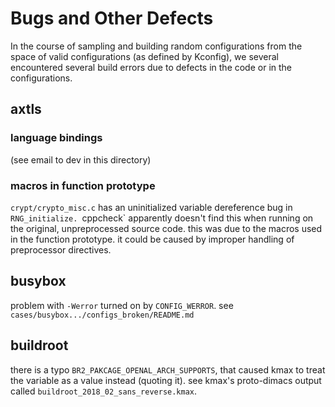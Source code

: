 # Bugs and Other Defects

In the course of sampling and building random configurations from the
space of valid configurations (as defined by Kconfig), we several
encountered several build errors due to defects in the code or in the
configurations.

## axtls

### language bindings

(see email to dev in this directory)

### macros in function prototype

`crypt/crypto_misc.c` has an uninitialized variable dereference bug in
`RNG_initialize. `cppcheck` apparently doesn't find this when running
on the original, unpreprocessed source code.  this was due to the
macros used in the function prototype.  it could be caused by improper
handling of preprocessor directives.

## busybox

problem with `-Werror` turned on by `CONFIG_WERROR`.  see `cases/busybox.../configs_broken/README.md`

## buildroot

there is a typo `BR2_PAKCAGE_OPENAL_ARCH_SUPPORTS`, that caused kmax
to treat the variable as a value instead (quoting it).  see kmax's
proto-dimacs output called `buildroot_2018_02_sans_reverse.kmax`.
